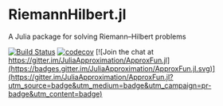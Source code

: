 # RiemannHilbert.jl
A Julia package for solving Riemann–Hilbert problems

[![Build Status](https://travis-ci.org/JuliaHolomorphic/RiemannHilbert.jl.svg?branch=master)](https://travis-ci.org/JuliaHolomorphic/RiemannHilbert.jl) 
[![codecov](https://codecov.io/gh/JuliaHolomorphic/RiemannHilbert.jl/branch/master/graph/badge.svg)](https://codecov.io/gh/JuliaHolomorphic/RiemannHilbert.jl)
[![Join the chat at https://gitter.im/JuliaApproximation/ApproxFun.jl](https://badges.gitter.im/JuliaApproximation/ApproxFun.jl.svg)](https://gitter.im/JuliaApproximation/ApproxFun.jl?utm_source=badge&utm_medium=badge&utm_campaign=pr-badge&utm_content=badge)